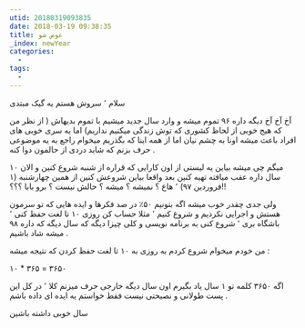 ```yaml
---
utid: 20180319093835
date: 2018-03-19 09:38:35
title: عوض شو
_index: newYear
categories:
  -
tags:
  -
---
```


سلام ٬ سروش هستم یه گیک مبتدی

آخ آخ آخ دیگه داره ۹۶ تموم میشه و وارد سال جدید میشیم با تموم بدیهاش ( از نظر من که هیج خوبی از لحاظ کشوری که توش زندگی میکنیم نداریم) اما یه سری خوبی های افراد باعث میشه اونا به چشم نیان اما از همه اینا که بگذریم میخوام راجع به یه موضوعی حرف بزنم که شاید دردی از حالمون دوا کنه .

میگم چی میشه بیاین یه لیستی از اون کارایی که قراره از شنبه شروع کنین و الان ۱۰ سال داره عقب میافته تهیه کنین بعد واقعا بیاین شروعش کنین از همین چهارشنبه (۱ فروردین ۹۷) ٬ هاع ؟ نمیشه ؟ میشه ؟ حالش نیست ؟ برو بابا ؟؟؟!!

ولی جدی چقدر خوب میشه اگه بتونیم ۵۰٪ در صد فکرها و ایده هایی که تو سرمون هستش و اجرایی نکردیم و شروع کنیم ٬ مثلا حساب کن روزی ۱۰ تا لغت حفظ کنی ٬ باشگاه بری ٬ شروع کنی به برنامه نویسی و کلی چیزا دیگه که سال دیگه که داره ۹۸ میشه شاد باشیم .

من خودم میخوام شروع کردم به  روزی به ۱۰ تا لغت حفظ کردن که نتیجه میشه :

۱۰ * ۳۶۵ = ۳۶۵۰

اگه ۳۶۵۰ کلمه تو ۱ سال یاد بگیرم اون سال دیگه خارجی حرف میزنم کلا ٬ در کل این پست طولانی و نصیحتی نیست فقط خواستم یه ایده ای داده باشم .

سال خوبی داشته باشین

